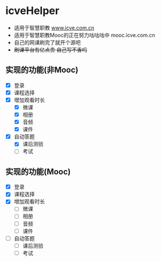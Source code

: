 # icveHelper
* 适用于智慧职教 www.icve.com.cn
* 适用于智慧职教Mooc的正在努力咕咕咕中 mooc.icve.com.cn
* 自己的网课刷完了就开个源吧
* ~~刷课平台有亿点贵 自己写不香吗~~
## 实现的功能(非Mooc)
- [x] 登录
- [x] 课程选择
- [x] 增加观看时长
    - [x] 微课
    - [x] 相册
    - [x] 音频
    - [x] 课件 
- [x] 自动答题
    - [x] 课后测验
    - [ ] 考试
## 实现的功能(Mooc)
- [x] 登录
- [x] 课程选择
- [x] 增加观看时长
    - [ ] 微课
    - [ ] 相册
    - [ ] 音频
    - [ ] 课件 
- [ ] 自动答题
    - [ ] 课后测验
    - [ ] 考试